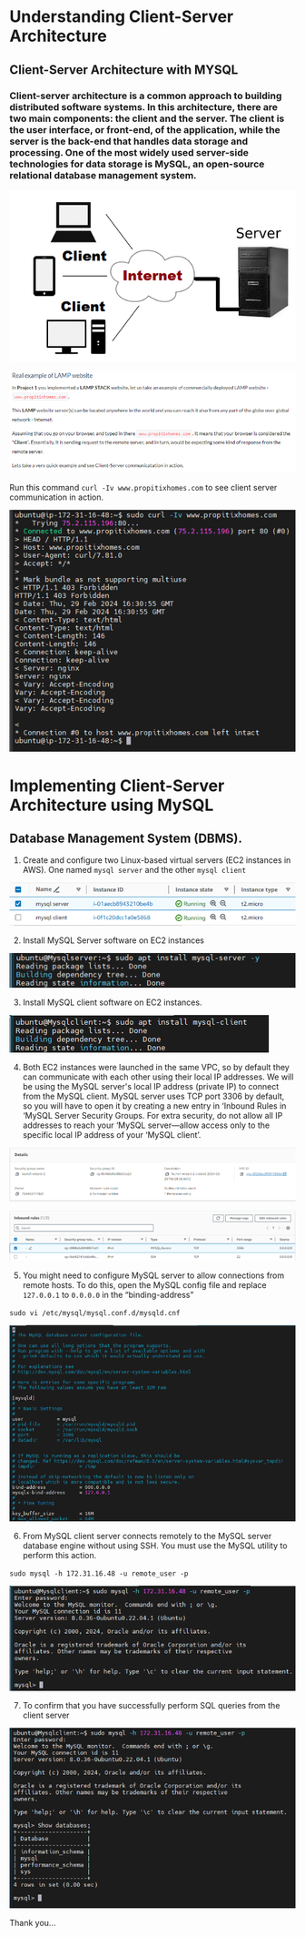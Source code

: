 #   Understanding Client-Server Architecture

##  Client-Server Architecture with MYSQL

### Client-server architecture is a common approach to building distributed software systems. In this architecture, there are two main components: the client and the server. The client is the user interface, or front-end, of the application, while the server is the back-end that handles data storage and processing. One of the most widely used server-side technologies for data storage is MySQL, an open-source relational database management system. 

![Alt text](images_6/Client-Server-Architecture.png)

![Alt text](<images_6/Screenshot 2024-02-29 155947.png>)

Run this command `curl -Iv www.propitixhomes.com` to see client server communication in action.

![Alt text](<images_6/Screenshot 2024-02-29 163111.png>)


#   Implementing Client-Server Architecture using MySQL
##  Database Management System (DBMS).

1.  Create and configure two Linux-based virtual servers (EC2 instances in AWS). One named `mysql server` and the other `mysql client`

![Alt text](<images_6/Screenshot 2024-02-29 174508.png>)

2.  Install MySQL Server software on EC2 instances

![Alt text](<images_6/Screenshot 2024-02-29 180157.png>)

3.  Install MySQL client software on EC2 instances.

![Alt text](<images_6/Screenshot 2024-02-29 195508.png>)

4.  Both EC2 instances were launched in the same VPC, so by default they can communicate with each other using their local IP addresses. We will be using the MySQL server's local IP address (private IP) to connect from the MySQL client. MySQL server uses TCP port 3306 by default, so you will have to open it by creating a new entry in ‘Inbound Rules in ‘MySQL Server Security Groups. For extra security, do not allow all IP addresses to reach your ‘MySQL server—allow access only to the specific local IP address of your ‘MySQL client’.

![Alt text](<images_6/Screenshot 2024-02-29 212057.png>)

![Alt text](<images_6/Screenshot 2024-02-29 212134.png>)

5.  You might need to configure MySQL server to allow connections from remote hosts. To do this, open the MySQL config file and replace `127.0.0.1` to `0.0.0.0` in the “binding-address”

`sudo vi /etc/mysql/mysql.conf.d/mysqld.cnf`

![Alt text](<images_6/Screenshot 2024-02-29 212636.png>)

6.  From MySQL client server connects remotely to the MySQL server database engine without using SSH. You must use the MySQL utility to perform this action.

`sudo mysql -h 172.31.16.48 -u remote_user -p`

![Alt text](<images_6/Screenshot 2024-02-29 215129.png>)

7.  To confirm that you have successfully perform SQL queries from the client server

![Alt text](<images_6/Screenshot 2024-02-29 215518.png>)

Thank you...
